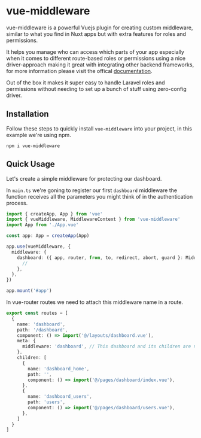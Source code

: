 # vue-middleware

vue-middleware is a powerful Vuejs plugin for creating custom middleware, similar to what you find in Nuxt apps but with extra features for roles and permissions.

It helps you manage who can access which parts of your app especially when it comes to different route-based roles or permissions using a nice driver-approach making it great with integrating other backend frameworks, for more information please visit the offical [documentation](https://vue-middleware-docs.vercel.app).

Out of the box it makes it super easy to handle Laravel roles and permissions without needing to set up a bunch of stuff using zero-config driver.

## Installation

Follow these steps to quickly install `vue-middleware` into your project, in this example we're using npm.

```
npm i vue-middleware
```

## Quick Usage

Let's create a simple middleware for protecting our dashboard.

In `main.ts` we're goning to register our first `dashboard` middleware the function receives all the parameters you might think of in the authentication process.

```ts
import { createApp, App } from 'vue'
import { vueMiddleware, MiddlewareContext } from 'vue-middleware'
import App from './App.vue'

const app: App = createApp(App)

app.use(vueMiddleware, {
  middleware: {
    dashboard: ({ app, router, from, to, redirect, abort, guard }: MiddlewareContext) => {
      //
    },
  },
})

app.mount('#app')
```

In vue-router routes we need to attach this middleware name in a route.

```ts
export const routes = [
  {
    name: 'dashboard',
    path: '/dashboard',
    component: () => import('@/layouts/dashboard.vue'),
    meta: {
      middleware: 'dashboard', // This dashboard and its children are now guarded using the dashboard middleware
    },
    children: [
      {
        name: 'dashboard_home',
        path: '',
        component: () => import('@/pages/dashboard/index.vue'),
      },
      {
        name: 'dashboard_users',
        path: 'users',
        component: () => import('@/pages/dashboard/users.vue'),
      },
    ]
  }
]
```